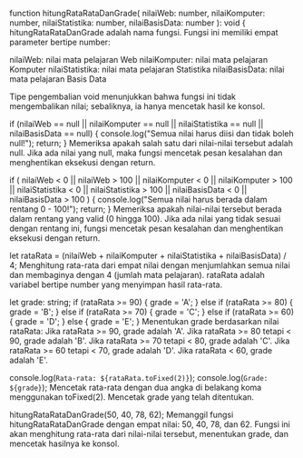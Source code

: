 function hitungRataRataDanGrade(
    nilaiWeb: number, 
    nilaiKomputer: number, 
    nilaiStatistika: number, 
    nilaiBasisData: number
): void {
hitungRataRataDanGrade adalah nama fungsi.
Fungsi ini memiliki empat parameter bertipe number:

nilaiWeb: nilai mata pelajaran Web
nilaiKomputer: nilai mata pelajaran Komputer
nilaiStatistika: nilai mata pelajaran Statistika
nilaiBasisData: nilai mata pelajaran Basis Data

Tipe pengembalian void menunjukkan bahwa fungsi ini tidak mengembalikan nilai; sebaliknya, ia hanya mencetak hasil ke konsol.

if (nilaiWeb == null || nilaiKomputer == null || nilaiStatistika == null || nilaiBasisData == null) {
    console.log("Semua nilai harus diisi dan tidak boleh null!");
    return;
}
Memeriksa apakah salah satu dari nilai-nilai tersebut adalah null. Jika ada nilai yang null, maka fungsi mencetak pesan kesalahan dan menghentikan eksekusi dengan return.

if (
    nilaiWeb < 0 || nilaiWeb > 100 || 
    nilaiKomputer < 0 || nilaiKomputer > 100 || 
    nilaiStatistika < 0 || nilaiStatistika > 100 || 
    nilaiBasisData < 0 || nilaiBasisData > 100
) {
    console.log("Semua nilai harus berada dalam rentang 0 - 100!");
    return;
}
Memeriksa apakah nilai-nilai tersebut berada dalam rentang yang valid (0 hingga 100). Jika ada nilai yang tidak sesuai dengan rentang ini, fungsi mencetak pesan kesalahan dan menghentikan eksekusi dengan return.

let rataRata = (nilaiWeb + nilaiKomputer + nilaiStatistika + nilaiBasisData) / 4;
Menghitung rata-rata dari empat nilai dengan menjumlahkan semua nilai dan membaginya dengan 4 (jumlah mata pelajaran).
rataRata adalah variabel bertipe number yang menyimpan hasil rata-rata.

let grade: string;
if (rataRata >= 90) {
    grade = 'A';
} else if (rataRata >= 80) {
    grade = 'B';
} else if (rataRata >= 70) {
    grade = 'C';
} else if (rataRata >= 60) {
    grade = 'D';
} else {
    grade = 'E';
}
Menentukan grade berdasarkan nilai rataRata:
Jika rataRata >= 90, grade adalah 'A'.
Jika rataRata >= 80 tetapi < 90, grade adalah 'B'.
Jika rataRata >= 70 tetapi < 80, grade adalah 'C'.
Jika rataRata >= 60 tetapi < 70, grade adalah 'D'.
Jika rataRata < 60, grade adalah 'E'.

console.log(`Rata-rata: ${rataRata.toFixed(2)}`);
console.log(`Grade: ${grade}`);
Mencetak rata-rata dengan dua angka di belakang koma menggunakan toFixed(2).
Mencetak grade yang telah ditentukan.

hitungRataRataDanGrade(50, 40, 78, 62);
Memanggil fungsi hitungRataRataDanGrade dengan empat nilai: 50, 40, 78, dan 62.
Fungsi ini akan menghitung rata-rata dari nilai-nilai tersebut, menentukan grade, dan mencetak hasilnya ke konsol.